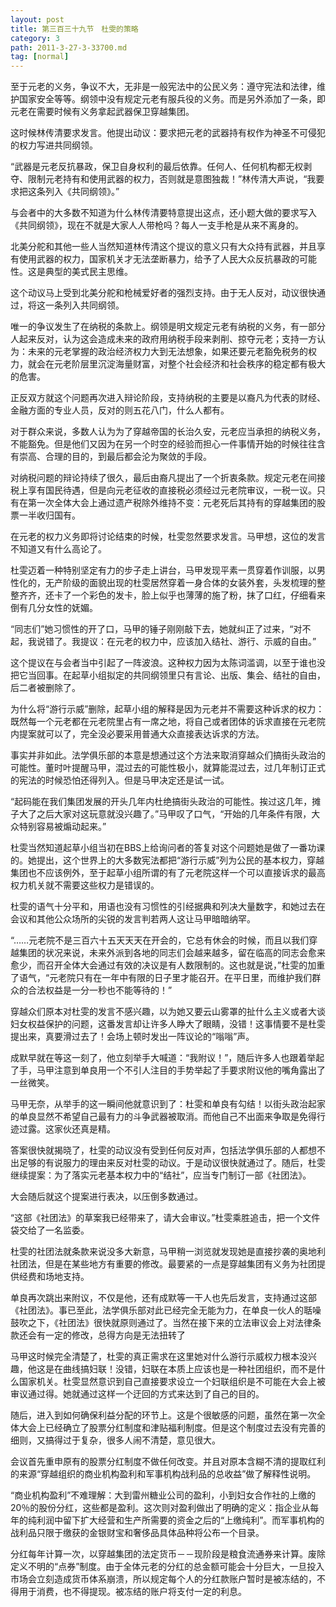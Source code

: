 ```yaml
---
layout: post
title: 第三百三十九节　杜雯的策略
category: 3
path: 2011-3-27-3-33700.md
tag: [normal]
---
```


至于元老的义务，争议不大，无非是一般宪法中的公民义务：遵守宪法和法律，维护国家安全等等。纲领中没有规定元老有服兵役的义务。而是另外添加了一条，即元老在需要时候有义务拿起武器保卫穿越集团。

这时候林传清要求发言。他提出动议：要求把元老的武器持有权作为神圣不可侵犯的权力写进共同纲领。

“武器是元老反抗暴政，保卫自身权利的最后依靠。任何人、任何机构都无权剥夺、限制元老持有和使用武器的权力，否则就是意图独裁！”林传清大声说，“我要求把这条列入《共同纲领》。”

与会者中的大多数不知道为什么林传清要特意提出这点，还小题大做的要求写入《共同纲领》，现在不就是大家人人带枪吗？每人一支手枪是从来不离身的。

北美分舵和其他一些人当然知道林传清这个提议的意义只有大众持有武器，并且享有使用武器的权力，国家机关才无法垄断暴力，给予了人民大众反抗暴政的可能性。这是典型的美式民主思维。

这个动议马上受到北美分舵和枪械爱好者的强烈支持。由于无人反对，动议很快通过，将这一条列入共同纲领。

唯一的争议发生了在纳税的条款上。纲领是明文规定元老有纳税的义务，有一部分人起来反对，认为这会造成未来的政府用纳税手段来剥削、掠夺元老；支持一方认为：未来的元老掌握的政治经济权力大到无法想象，如果还要元老豁免税务的权力，就会在元老阶层里沉淀海量财富，对整个社会经济和社会秩序的稳定都有极大的危害。

正反双方就这个问题再次进入辩论阶段，支持纳税的主要是以裔凡为代表的财经、金融方面的专业人员，反对的则五花八门，什么人都有。

对于群众来说，多数人认为为了穿越帝国的长治久安，元老应当承担的纳税义务，不能豁免。但是他们又因为在另一个时空的经验而担心一件事情开始的时候往往含有崇高、合理的目的，到最后都会沦为聚敛的手段。

对纳税问题的辩论持续了很久，最后由裔凡提出了一个折衷条款。规定元老在间接税上享有国民待遇，但是向元老征收的直接税必须经过元老院审议，一税一议。只有在第一次全体大会上通过遗产税除外维持不变：元老死后其持有的穿越集团的股票一半收归国有。

在元老的权力义务即将讨论结束的时候，杜雯忽然要求发言。马甲想，这位的发言不知道又有什么高论了。

杜雯迈着一种特别坚定有力的步子走上讲台，马甲发现平素一贯穿着作训服，以男性化的，无产阶级的面貌出现的杜雯居然穿着一身合体的女装外套，头发梳理的整整齐齐，还卡了一个彩色的发卡，脸上似乎也薄薄的施了粉，抹了口红，仔细看来倒有几分女性的妩媚。

“同志们”她习惯性的开了口，马甲的锤子刚刚敲下去，她就纠正了过来，“对不起，我说错了。我提议：在元老的权力中，应该加入结社、游行、示威的自由。”

这个提议在与会者当中引起了一阵波浪。这种权力因为太陈词滥调，以至于谁也没把它当回事。在起草小组拟定的共同纲领里只有言论、出版、集会、结社的自由，后二者被删除了。

为什么将“游行示威”删除，起草小组的解释是因为元老并不需要这种诉求的权力：既然每一个元老都在元老院里占有一席之地，将自己或者团体的诉求直接在元老院内提案就可以了，完全没必要采用普通大众直接表达诉求的方法。

事实并非如此。法学俱乐部的本意是想通过这个方法来取消穿越众们搞街头政治的可能性。董时叶提醒马甲，混过去的可能性极小，就算能混过去，过几年制订正式的宪法的时候恐怕还得列入。但是马甲决定还是试一试。

“起码能在我们集团发展的开头几年内杜绝搞街头政治的可能性。挨过这几年，摊子大了之后大家对这玩意就没兴趣了。”马甲叹了口气，“开始的几年条件有限，大众特别容易被煽动起来。”

杜雯当然知道起草小组当初在BBS上给询问者的答复对这个问题她是做了一番功课的。她提出，这个世界上的大多数宪法都把“游行示威”列为公民的基本权力，穿越集团也不应该例外，至于起草小组所谓的有了元老院这样一个可以直接诉求的最高权力机关就不需要这些权力是错误的。

杜雯的语气十分平和，用语也没有习惯性的引经据典和列决大量数字，和她过去在会议和其他公众场所的尖锐的发言判若两人这让马甲暗暗纳罕。

“……元老院不是三百六十五天天天在开会的，它总有休会的时候，而且以我们穿越集团的状况来说，未来外派到各地的同志们会越来越多，留在临高的同志会愈来愈少，而召开全体大会通过有效的决议是有人数限制的。这也就是说，”杜雯的加重了语气，“元老院只有在一年中有限的日子里才能召开。在平日里，而维护我们群众的合法权益是一分一秒也不能等待的！”

穿越众们原本对杜雯的发言不感兴趣，以为她又要云山雾罩的扯什么主义或者大谈妇女权益保护的问题，这番发言却让许多人睁大了眼睛，没错！这事情要不是杜雯提出来，真要滑过去了！会场上顿时发出一阵议论的“嗡嗡”声。

成默早就在等这一刻了，他立刻举手大喊道：“我附议！”，随后许多人也跟着举起了手，马甲注意到单良用一个不引人注目的手势举起了手要求附议他的嘴角露出了一丝微笑。

马甲无奈，从举手的这一瞬间他就意识到了：杜雯和单良有勾结！以街头政治起家的单良显然不希望自己最有力的斗争武器被取消。而他自己不出面来争取是免得行迹过露。这家伙还真是精。

答案很快就揭晓了，杜雯的动议没有受到任何反对声，包括法学俱乐部的人都想不出足够的有说服力的理由来反对杜雯的动议。于是动议很快就通过了。随后，杜雯继续提案：为了落实元老基本权力中的“结社”，应当专门制订一部《社团法》。

大会随后就这个提案进行表决，以压倒多数通过。

“这部《社团法》的草案我已经带来了，请大会审议。”杜雯乘胜追击，把一个文件袋交给了一名监委。

杜雯的社团法就条款来说没多大新意，马甲稍一浏览就发现她是直接抄袭的奥地利社团法，但是在某些地方有重要的修改。最要紧的一点是穿越集团有义务为社团提供经费和场地支持。

单良再次跳出来附议，不仅是他，还有成默等一干人也先后发言，支持通过这部《社团法》。事已至此，法学俱乐部对此已经完全无能为力，在单良一伙人的聒噪鼓吹之下，《社团法》很快就原则通过了。当然在接下来的立法审议会上对法律条款还会有一定的修改，总得方向是无法扭转了

马甲这时候完全清楚了，杜雯的真正需求在这里她对什么游行示威权力根本没兴趣，他这是在曲线搞妇联！没错，妇联在本质上应该也是一种社团组织，而不是什么国家机关。杜雯显然意识到自己直接要求设立一个妇联组织是不可能在大会上被审议通过得。她就通过这样一个迂回的方式来达到了自己的目的。

随后，进入到如何确保利益分配的环节上。这是个很敏感的问题，虽然在第一次全体大会上已经确立了股票分红制度和津贴福利制度。但是这个制度过去没有完善的细则，又搞得过于复杂，很多人闹不清楚，意见很大。

会议首先重申原有的股票分红制度不做任何改变。并且对原本含糊不清的提取红利的来源“穿越组织的商业机构盈利和军事机构战利品的总收益”做了解释性说明。

“商业机构盈利”不难理解：大到雷州糖业公司的盈利，小到妇女合作社的上缴的20％的股份分红，这些都是盈利。这次则对盈利做出了明确的定义：指企业从每年的纯利润中留下扩大经营和生产所需要的资金之后的“上缴纯利”。而军事机构的战利品只限于缴获的金银财宝和奢侈品具体品种将公布一个目录。

分红每年计算一次，以穿越集团的法定货币－－现阶段是粮食流通券来计算。废除定义不明的“点券”制度。由于全体元老的分红的总金额可能会十分巨大，一旦投入市场会立刻造成货币体系崩溃，所以规定每个人的分红款账户暂时是被冻结的，不得用于消费，也不得提现。被冻结的账户将支付一定的利息。